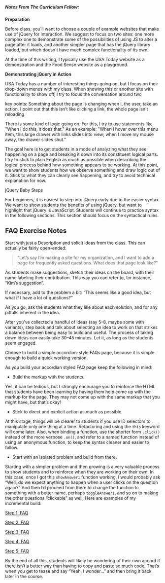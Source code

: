 ##### Notes From The Curriculum Fellow:

__Preparation__

Before class, you'll want to choose a couple of example websites that make use of jQuery for interaction. We suggest to focus on two sites: one more complex one to demonstrate some of the possibilities of using JS to alter a page after it loads, and another simpler page that has the jQuery library loaded, but which doesn't have much complex functionality of its own.

At the time of this writing, I typically use the USA Today website as a demonstration and the Food Sense website as a playground.

__Demonstrating jQuery in Action__

USA Today has a number of interesting things going on, but I focus on their drop-down menus with my class. When showing this or another site with functionality to show off, I try to focus the conversation around two 

key points:
Something about the page is changing when I, the user, take an action. I point out that this isn't like clicking a link, the whole page isn't reloading.

There is some kind of logic going on. For this, I try to use statements like "When I do this, it does that." As an example: "When I hover over this menu item, this large drawer with links slides into view; when I move my mouse away, the drawer slides shut."

The goal here is to get students in a mode of analyzing what they see happening on a page and breaking it down into its constituent logical parts. I try to stick to plain English as much as possible when describing the logical process behind how something appears to be working. At this point, we want to show students how we observe something and draw logic out of it. Stick to what they can clearly see happening, and try to avoid technical explanation for now.

jQuery Baby Steps

For beginners, it is easiest to step into jQuery early due to the easier syntax. We want to show students the benefits of using jQuery, but want to highlight that jQuery is JavaScript. Students will continue to practice syntax in the following sections. This section should focus on the syntactical rules.

## FAQ Exercise Notes

Start with just a Description  and solicit ideas from the class. This can actually be fairly open-ended:

>“Let’s say I’m making a site for my organization, and I want to add a page for frequently asked questions. What does that page look like?”

As students make suggestions, sketch their ideas on the board, with their name labeling their contribution. This way you can refer to, for instance, “Kim’s suggestion”.

If necessary, add to the problem a bit: “This seems like a good idea, but what if I have a lot of questions?”

As you go, ask the students what they like about each solution, and for any pitfalls inherent in the idea.

After you’ve collected a handful of ideas (say 5–8, maybe some with variants), step back and talk about selecting an idea to work on that strikes a balance between being easy to build and useful. The process of taking down ideas can easily take 30–45 minutes. Let it, as long as the students seem engaged.

Choose to build a simple accordion-style FAQs page, because it is simple enough to build a quick working version.

As you build your accordian styled FAQ page keep the following in mind:

*	Build the markup with the students.

Yes, it can be tedious, but I strongly encourage you to reinforce the HTML that students have been learning by having them help come up with the markup for the page. They may not come up with the same markup that you might have, but that’s okay!

*	Stick to direct and explicit action as much as possible.

At this stage, things will be clearer to students if you use ID selectors to manipulate only one thing at a time. Refactoring and using the `this` keyword will come later. Also, when binding a function, use the shorter form `.click()` instead of the more verbose `.on()`, and refer to a named function instead of using an anonymous function, to keep the syntax cleaner and easier to follow.

*	Start with an isolated problem and build from there.

Starting with a simpler problem and then growing is a very valuable process to show students and to reinforce when they are working on their own. In this case, once I got this `showAnswer1` function working, I would probably ask “Well, do we expect anything to happen when a user clicks on the question again?” And then I’d proceed from there to change the function to something with a better name, perhaps `toggleAnswer1`, and so on to making the other questions “clickable” as well: Here are examples of my incremental build:

[Step 1: FAQ](http://codepen.io/nevan/pen/xkhmA)

[Step 2: FAQ](http://codepen.io/nevan/pen/hnDgo)

[Step 3: FAQ](http://codepen.io/nevan/pen/xuGtE)

[Step 4: FAQ](http://codepen.io/nevan/pen/mrIGu)

[Step 5: FAQ](http://codepen.io/nevan/pen/mKzvs)

By the end of all this, students will likely be wondering of their own accord if there isn’t a better way than having to copy and paste so much code. That’s when you get to tease and say “Yeah, I wonder…” and then bring it back later in the course.